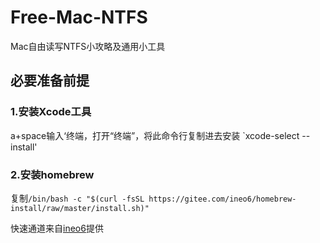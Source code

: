 # Free-Mac-NTFS

Mac自由读写NTFS小攻略及通用小工具

## 必要准备前提

### 1.安装Xcode工具
a+space输入‘终端，打开“终端”，将此命令行复制进去安装 `xcode-select --install' 

### 2.安装homebrew

复制`/bin/bash -c "$(curl -fsSL https://gitee.com/ineo6/homebrew-install/raw/master/install.sh)"`

快速通道来自[ineo6](https://github.com/ineo6/homebrew-install)提供

